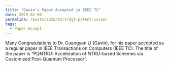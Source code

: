 ```yaml
---
title: "Gavin's Paper Accepted in IEEE TC"
date: 2025-02-06
permalink: /posts/2025/02/srdgt-patent-issue/
tags:
  - Paper Accept
---
```


Many Congratulations to Dr. Guangyan LI (Gavin), for his paper accepted as a regular paper in IEEE Transactions on Computers (IEEE TC). The title of the paper is “PQNTRU: Acceleration of NTRU-based Schemes via Customized Post-Quantum Processor”.

